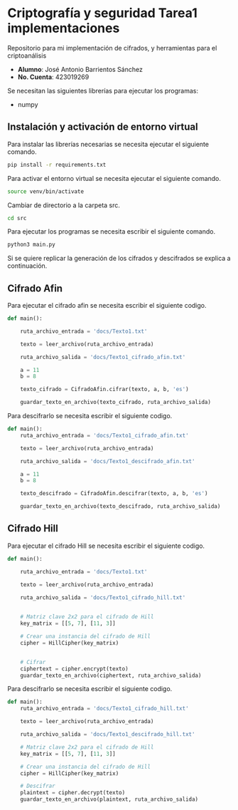 # Criptografía y seguridad Tarea1 implementaciones
Repositorio para mi implementación de cifrados, y herramientas para el criptoanálisis

- **Alumno**: José Antonio Barrientos Sánchez
- **No. Cuenta**: 423019269

Se necesitan las siguientes librerías para ejecutar los programas:

- numpy

## Instalación y activación de entorno virtual

Para instalar las librerías necesarias se necesita ejecutar el siguiente comando.

```bash
pip install -r requirements.txt
```

Para activar el entorno virtual se necesita ejecutar el siguiente comando.

```bash
source venv/bin/activate
```
Cambiar de directorio a la carpeta src.

```bash
cd src
```

Para ejecutar los programas se necesita escribir el siguiente comando.

```bash
python3 main.py
```

Si se quiere replicar la generación de los cifrados y descifrados se explica a continuación.

## Cifrado Afin

Para ejecutar el cifrado afin se necesita escribir el siguiente codigo.

```python
def main():

    ruta_archivo_entrada = 'docs/Texto1.txt'

    texto = leer_archivo(ruta_archivo_entrada)

    ruta_archivo_salida = 'docs/Texto1_cifrado_afin.txt'

    a = 11
    b = 8

    texto_cifrado = CifradoAfin.cifrar(texto, a, b, 'es')

    guardar_texto_en_archivo(texto_cifrado, ruta_archivo_salida)

```

Para descifrarlo se necesita escribir el siguiente codigo.

```python
def main():
    ruta_archivo_entrada = 'docs/Texto1_cifrado_afin.txt'

    texto = leer_archivo(ruta_archivo_entrada)

    ruta_archivo_salida = 'docs/Texto1_descifrado_afin.txt'

    a = 11
    b = 8

    texto_descifrado = CifradoAfin.descifrar(texto, a, b, 'es')

    guardar_texto_en_archivo(texto_descifrado, ruta_archivo_salida)
```

## Cifrado Hill

Para ejecutar el cifrado Hill se necesita escribir el siguiente codigo.

```python
def main():

    ruta_archivo_entrada = 'docs/Texto1.txt'

    texto = leer_archivo(ruta_archivo_entrada)

    ruta_archivo_salida = 'docs/Texto1_cifrado_hill.txt'

    
    # Matriz clave 2x2 para el cifrado de Hill
    key_matrix = [[5, 7], [11, 3]]

    # Crear una instancia del cifrado de Hill
    cipher = HillCipher(key_matrix)


    # Cifrar
    ciphertext = cipher.encrypt(texto)
    guardar_texto_en_archivo(ciphertext, ruta_archivo_salida)
```

Para descifrarlo se necesita escribir el siguiente codigo.

```python
def main():
    ruta_archivo_entrada = 'docs/Texto1_cifrado_hill.txt'

    texto = leer_archivo(ruta_archivo_entrada)

    ruta_archivo_salida = 'docs/Texto1_descifrado_hill.txt'

    # Matriz clave 2x2 para el cifrado de Hill
    key_matrix = [[5, 7], [11, 3]]

    # Crear una instancia del cifrado de Hill
    cipher = HillCipher(key_matrix)

    # Descifrar
    plaintext = cipher.decrypt(texto)
    guardar_texto_en_archivo(plaintext, ruta_archivo_salida)
```

